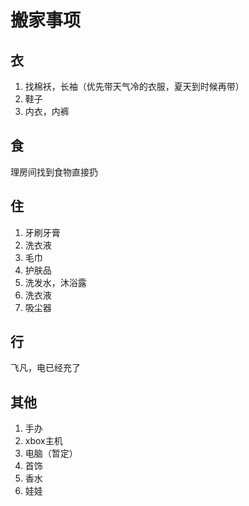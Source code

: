 # 搬家事项


## 衣

1. 找棉袄，长袖（优先带天气冷的衣服，夏天到时候再带）
2. 鞋子
3. 内衣，内裤

## 食

理房间找到食物直接扔

## 住

1. 牙刷牙膏
2. 洗衣液
3. 毛巾
4. 护肤品
5. 洗发水，沐浴露
6. 洗衣液
7. 吸尘器

## 行

飞凡，电已经充了

## 其他

1. 手办
2. xbox主机
3. 电脑（暂定）
4. 首饰
5. 香水
6. 娃娃